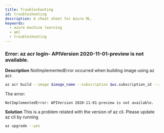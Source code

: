 ```yaml
---
title: Troubleshooting
id: troubleshooting
description: A cheat sheet for Azure ML.
keywords:
  - azure machine learning
  - aml
  - troubleshooting
---
```


### Error: az acr login- APIVersion 2020-11-01-preview is not available. 
**Description**
NotImplementedError occurred when building image using az acr.
```bash
az acr build --image $image_name --subscription $ws.subscription_id --registry $cr --file docker/Dockerfile docker/
```
The error: 
```text
NotImplementedError: APIVersion 2020-11-01-preview is not available. 
```

**Solution** This is a problem related with the version of az cli. Please update az cli by running
```bash
az upgrade --yes
```



